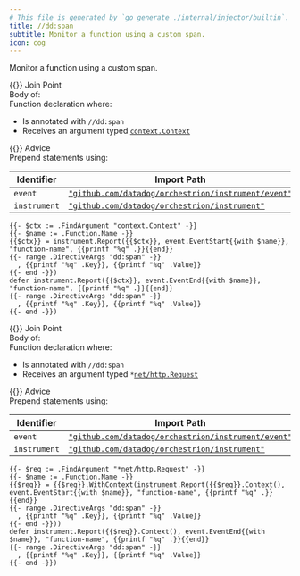 ```yaml
---
# This file is generated by `go generate ./internal/injector/builtin`. DO NOT EDIT.
title: //dd:span
subtitle: Monitor a function using a custom span.
icon: cog
---
```



Monitor a function using a custom span.



<div class="hextra-cards hx-mt-4 hx-gap-4 hx-grid" style="--hextra-cards-grid-cols: 1;">
  <div class="hextra-card hx-group hx-flex hx-flex-col hx-justify-start hx-overflow-hidden hx-rounded-lg hx-border hx-border-gray-200 hx-text-current hx-no-underline dark:hx-shadow-none hover:hx-shadow-gray-100 dark:hover:hx-shadow-none hx-shadow-gray-100 active:hx-shadow-sm active:hx-shadow-gray-200 hx-transition-all hx-duration-200">
    <div>
      <span class="hextra-card-icon hx-flex hx-font-semibold hx-items-start hx-gap-2 hx-p-4 hx-text-gray-700 hover:hx-text-gray-900 dark:hx-text-neutral-200 dark:hover:hx-text-neutral-50">
        {{<iconSVG "search-circle">}} Join Point
      </span>
      <div class="hextra-card-subtitle hx-font-normal hx-px-4 hx-mb-4 hx-mt-2">Body of:<div>Function declaration where:
<ul>
<li>Is annotated with <code>//dd:span</code>
</li>
<li>Receives an argument typed <code><a href="http://pkg.go.dev/context#Context" target="_blank" rel="noopener">context<wbr>.Context</a></code>
</li>
</ul>
</div></div>
    </div>
    <div class="hx-border-t">
      <span class="hextra-card-icon hx-flex hx-font-semibold hx-items-start hx-gap-2 hx-p-4 hx-text-gray-700 hover:hx-text-gray-900 dark:hx-text-neutral-200 dark:hover:hx-text-neutral-50">
        {{<iconSVG "chip">}} Advice
      </span>
      <div class="hextra-card-subtitle hx-font-normal hx-px-4 hx-mb-4 hx-mt-2">Prepend statements using: 

Identifier | Import Path
---|---
<code>event</code>|<a href="http://pkg.go.dev/github.com/datadog/orchestrion/instrument/event" target="_blank" rel="noopener"><code>"github.com/datadog/orchestrion/instrument/event"</code></a>
<code>instrument</code>|<a href="http://pkg.go.dev/github.com/datadog/orchestrion/instrument" target="_blank" rel="noopener"><code>"github.com/datadog/orchestrion/instrument"</code></a>


```go-template
{{- $ctx := .FindArgument "context.Context" -}}
{{- $name := .Function.Name -}}
{{$ctx}} = instrument.Report({{$ctx}}, event.EventStart{{with $name}}, "function-name", {{printf "%q" .}}{{end}}
{{- range .DirectiveArgs "dd:span" -}}
  , {{printf "%q" .Key}}, {{printf "%q" .Value}}
{{- end -}})
defer instrument.Report({{$ctx}}, event.EventEnd{{with $name}}, "function-name", {{printf "%q" .}}{{end}}
{{- range .DirectiveArgs "dd:span" -}}
  , {{printf "%q" .Key}}, {{printf "%q" .Value}}
{{- end -}})
```

</div>
    </div>
  </div>
</div><div class="hextra-cards hx-mt-4 hx-gap-4 hx-grid" style="--hextra-cards-grid-cols: 1;">
  <div class="hextra-card hx-group hx-flex hx-flex-col hx-justify-start hx-overflow-hidden hx-rounded-lg hx-border hx-border-gray-200 hx-text-current hx-no-underline dark:hx-shadow-none hover:hx-shadow-gray-100 dark:hover:hx-shadow-none hx-shadow-gray-100 active:hx-shadow-sm active:hx-shadow-gray-200 hx-transition-all hx-duration-200">
    <div>
      <span class="hextra-card-icon hx-flex hx-font-semibold hx-items-start hx-gap-2 hx-p-4 hx-text-gray-700 hover:hx-text-gray-900 dark:hx-text-neutral-200 dark:hover:hx-text-neutral-50">
        {{<iconSVG "search-circle">}} Join Point
      </span>
      <div class="hextra-card-subtitle hx-font-normal hx-px-4 hx-mb-4 hx-mt-2">Body of:<div>Function declaration where:
<ul>
<li>Is annotated with <code>//dd:span</code>
</li>
<li>Receives an argument typed <code>*<a href="http://pkg.go.dev/net/http#Request" target="_blank" rel="noopener">net/http<wbr>.Request</a></code>
</li>
</ul>
</div></div>
    </div>
    <div class="hx-border-t">
      <span class="hextra-card-icon hx-flex hx-font-semibold hx-items-start hx-gap-2 hx-p-4 hx-text-gray-700 hover:hx-text-gray-900 dark:hx-text-neutral-200 dark:hover:hx-text-neutral-50">
        {{<iconSVG "chip">}} Advice
      </span>
      <div class="hextra-card-subtitle hx-font-normal hx-px-4 hx-mb-4 hx-mt-2">Prepend statements using: 

Identifier | Import Path
---|---
<code>event</code>|<a href="http://pkg.go.dev/github.com/datadog/orchestrion/instrument/event" target="_blank" rel="noopener"><code>"github.com/datadog/orchestrion/instrument/event"</code></a>
<code>instrument</code>|<a href="http://pkg.go.dev/github.com/datadog/orchestrion/instrument" target="_blank" rel="noopener"><code>"github.com/datadog/orchestrion/instrument"</code></a>


```go-template
{{- $req := .FindArgument "*net/http.Request" -}}
{{- $name := .Function.Name -}}
{{$req}} = {{$req}}.WithContext(instrument.Report({{$req}}.Context(), event.EventStart{{with $name}}, "function-name", {{printf "%q" .}}{{end}}
{{- range .DirectiveArgs "dd:span" -}}
  , {{printf "%q" .Key}}, {{printf "%q" .Value}}
{{- end -}}))
defer instrument.Report({{$req}}.Context(), event.EventEnd{{with $name}}, "function-name", {{printf "%q" .}}{{end}}
{{- range .DirectiveArgs "dd:span" -}}
  , {{printf "%q" .Key}}, {{printf "%q" .Value}}
{{- end -}})
```

</div>
    </div>
  </div>
</div>
